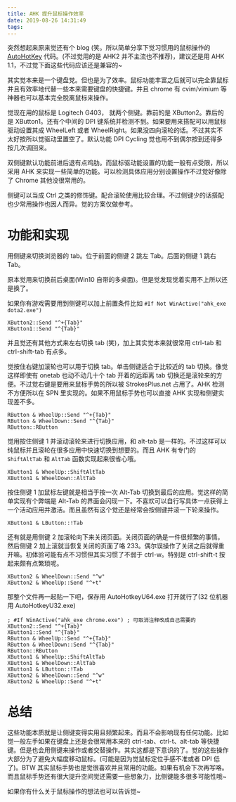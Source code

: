 ```yaml
---
title: AHK 提升鼠标操作效率
date: 2019-08-26 14:31:49
tags:
---
```


突然想起来原来觉还有个 blog (笑。所以简单分享下觉习惯用的鼠标操作的 [AutoHotKey](https://www.autohotkey.com/) 代码。(不过觉用的是 AHK2 并不主流也不推荐)，建议还是用 AHK 1.1，不过觉下面这些代码应该还是兼容的~

其实觉本来是一个键盘党。但也是为了效率。鼠标功能丰富之后就可以完全靠鼠标并且有效率地代替一些本来需要键盘的快捷键。并且 chrome 有 cvim/vimium 等神器也可以基本完全脱离鼠标来操作。

<!--more-->

觉现在用的鼠标是 Logitech G403， 就两个侧键。靠前的是 XButton2。靠后的是 XButton1。还有个中间的 DPI 键系统并检测不到。如果要用来搭配可以用鼠标驱动设置其成 WheelLeft 或者 WheelRight。如果没四向滚轮的话。不过其实不太好按所以觉驱动里置空了。默认功能 DPI Cycling 觉也用不到偶尔按到还得多按几次调回来。

双侧键默认功能前进后退有点鸡肋。而鼠标驱动能设置的功能一般有点受限，所以采用 AHK 来实现一些简单的功能。可以检测具体应用分别设置操作不过觉好像除了 Chrome 其他没很常用的。

侧键可以当成 Ctrl 之类的修饰键。配合滚轮使用比较合理。不过侧键少的话搭配也少常用操作也因人而异。觉的方案仅做参考。



# 功能和实现

用侧键来切换浏览器的 tab。位于前面的侧键 2 跳左 Tab。后面的侧键 1 跳右 Tab。

原本觉用来切换前后桌面(Win10 自带的多桌面)。但是觉发现觉着实用不上所以还是换了。

如果你有游戏需要用到侧键可以加上前置条件比如 `#If Not WinActive("ahk_exe dota2.exe")`

```
XButton2::Send "^+{Tab}"
XButton1::Send "^{Tab}"
```

并且觉还有其他方式来左右切换 tab (笑)，加上其实觉本来就很常用 ctrl-tab 和 ctrl-shift-tab 有点多。

觉按住右键加滚轮也可以用于切换 tab。单击侧键适合于比较近的 tab 切换。像觉这样即使有 onetab 也动不动几十个 tab 开着的远距离 tab 切换还是滚轮来的方便。不过觉右键是要用来鼠标手势的所以被 StrokesPlus.net 占用了。AHK 检测不方便所以在 SPN 里实现的。如果不用鼠标手势也可以直接 AHK 实现和侧键实现差不多。

```
RButton & WheelUp::Send "^+{Tab}"
RButton & WheelDown::Send "^{Tab}"
RButton::RButton
```

觉用按住侧键 1 并滚动滚轮来进行切换应用，和 alt-tab 是一样的。不过这样可以纯鼠标并且滚轮在很多应用中快速切换到想要的。而且 AHK 有专门的 `ShiftAltTab` 和 `AltTab` 函数实现起来很省心哦。

```
XButton1 & WheelUp::ShiftAltTab
XButton1 & WheelDown::AltTab
```

按住侧键 1 加鼠标左键就是相当于按一次 Alt-Tab 切换到最后的应用。觉这样的简单实现有个弊端是 Alt-Tab 的界面会闪现一下。不喜欢可以自行写具体一点获得上一个活动应用并激活。而且虽然有这个觉还是经常会按侧键并滚一下轮来操作。

```
XButton1 & LButton::!Tab
```

还有就是用侧键 2 加滚轮向下来关闭页面。关闭页面的确是一件很频繁的事情。然后侧键 2 加上滚就当恢复关闭的页面了咯 233。偶尔误操作了关闭之后就得重开嘛。初体验可能有点不习惯但其实习惯了不弱于 ctrl-w。特别是 ctrl-shift-t 按起来颇有点繁琐呢。

```
XButton2 & WheelDown::Send "^w"
XButton2 & WheelUp::Send "^+t"
```

那整个文件再一起贴一下吧，保存用 AutoHotkeyU64.exe 打开就行了(32 位机器用 AutoHotkeyU32.exe)

```
; #If WinActive("ahk_exe chrome.exe") ; 可取消注释改成自己需要的
XButton2::Send "^+{Tab}"
XButton1::Send "^{Tab}"
RButton & WheelUp::Send "^+{Tab}"
RButton & WheelDown::Send "^{Tab}"
RButton::RButton
XButton1 & WheelUp::ShiftAltTab
XButton1 & WheelDown::AltTab
XButton1 & LButton::!Tab
XButton2 & WheelDown::Send "^w"
XButton2 & WheelUp::Send "^+t"
```



# 总结

这些功能本质就是让侧键变得实用且频繁起来。而且不会影响现有任何功能。比如觉一般左手如果在键盘上还是会很常用本来的 ctrl-tab、ctrl-t、alt-tab 等快捷键。但是也会用侧键来操作或者交替操作。其实这都是下意识的了。觉的这些操作大部分为了避免大幅度移动鼠标。(可能是因为觉鼠标定位手感不准或者 DPI 低了)。BTW 其实鼠标手势也是觉很喜欢并且常用的功能。如果有机会下次再写咯。而且鼠标手势还有很大提升空间觉还需要一些想象力，比侧键能多很多可能性哦~

如果你有什么关于鼠标操作的想法也可以告诉觉~

